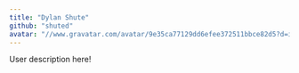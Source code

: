 ```yaml
---
title: "Dylan Shute"
github: "shuted"
avatar: "//www.gravatar.com/avatar/9e35ca77129dd6efee372511bbce82d5?d=identicon"
---
```


User description here!

